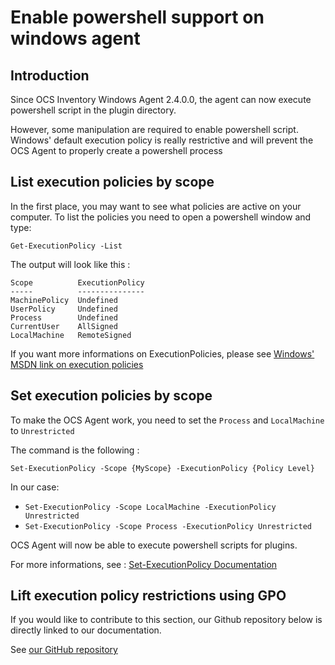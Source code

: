 # Enable powershell support on windows agent

## Introduction

Since OCS Inventory Windows Agent 2.4.0.0, the agent can now execute powershell script in the plugin directory.

However, some manipulation are required to enable powershell script.
Windows' default execution policy is really restrictive and will prevent the OCS Agent to properly create a powershell process

## List execution policies by scope

In the first place, you may want to see what policies are active on your computer. To list the policies you need to open a powershell window and type:

```Get-ExecutionPolicy -List```

The output will look like this : 

```
Scope          ExecutionPolicy
-----          ---------------
MachinePolicy  Undefined
UserPolicy     Undefined
Process        Undefined
CurrentUser    AllSigned
LocalMachine   RemoteSigned
```

If you want more informations on ExecutionPolicies, please see [Windows' MSDN link on execution policies](https://docs.microsoft.com/en-us/powershell/module/microsoft.powershell.core/about/about_execution_policies?view=powershell-6)

## Set execution policies by scope

To make the OCS Agent work, you need to set the ```Process``` and ```LocalMachine``` to ```Unrestricted```

The command is the following : 

```Set-ExecutionPolicy -Scope {MyScope} -ExecutionPolicy {Policy Level}```

In our case:
* ```Set-ExecutionPolicy -Scope LocalMachine -ExecutionPolicy Unrestricted```
* ```Set-ExecutionPolicy -Scope Process -ExecutionPolicy Unrestricted```

OCS Agent will now be able to execute powershell scripts for plugins.

For more informations, see : [Set-ExecutionPolicy Documentation](https://docs.microsoft.com/en-us/powershell/module/microsoft.powershell.security/set-executionpolicy?view=powershell-6)

## Lift execution policy restrictions using GPO

If you would like to contribute to this section, our Github repository below is directly linked to our documentation.

See [our GitHub repository](https://github.com/OCSInventory-NG/Wiki)

